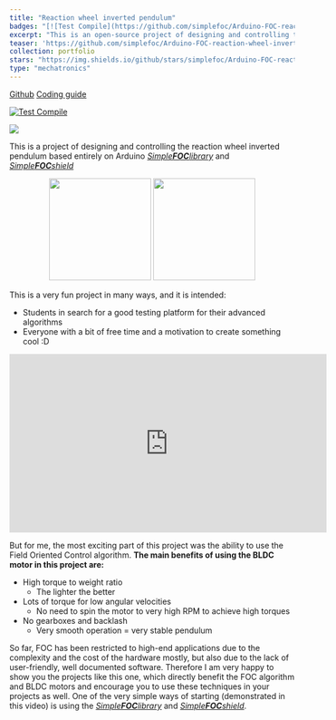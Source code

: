 ```yaml
---
title: "Reaction wheel inverted pendulum"
badges: "[![Test Compile](https://github.com/simplefoc/Arduino-FOC-reaction-wheel-inverted-pendulum/actions/workflows/c-cpp.yml/badge.svg)](https://github.com/simplefoc/Arduino-FOC-reaction-wheel-inverted-pendulum/actions/workflows/c-cpp.yml)"
excerpt: "This is an open-source project of designing and controlling the reaction wheel inverted pendulum based entirely on Arduino <i>Simple<b>FOC</b>library</i> and <i>Simple<b>FOC</b>shield</i>."
teaser: 'https://github.com/simplefoc/Arduino-FOC-reaction-wheel-inverted-pendulum/raw/master/images/swing-up.gif'
collection: portfolio
stars: "https://img.shields.io/github/stars/simplefoc/Arduino-FOC-reaction-wheel-inverted-pendulum?style=social"
type: "mechatronics"
---
```



<a href="https://github.com/simplefoc/Arduino-FOC-reaction-wheel-inverted-pendulum"> <i class="fab fa-github"></i> Github</a>
<a href="https://docs.simplefoc.com/simplefoc_pendulum"> <i class="fa fa-code"></i> Coding guide</a>


[![Test Compile](https://github.com/simplefoc/Arduino-FOC-reaction-wheel-inverted-pendulum/actions/workflows/c-cpp.yml/badge.svg)](https://github.com/simplefoc/Arduino-FOC-reaction-wheel-inverted-pendulum/actions/workflows/c-cpp.yml)

[![](https://github-readme-stats.vercel.app/api/pin/?username=simplefoc&repo=Arduino-FOC-reaction-wheel-inverted-pendulum)](https://github.com/simplefoc/Arduino-FOC-reaction-wheel-inverted-pendulum)

This is a project of designing and controlling the reaction wheel inverted pendulum based entirely on Arduino [*Simple**FOC**library*](/portfolio/1_simplefoclibrary) and [*Simple**FOC**shield*](/portfolio/2_simplefocshield)

<p align="center">
    <img src="https://github.com/simplefoc/Arduino-FOC-reaction-wheel-inverted-pendulum/raw/master/images/swing-up.gif" style="height:180px">
    <img src="https://github.com/simplefoc/Arduino-FOC-reaction-wheel-inverted-pendulum/raw/master/images/stabilization.gif" style="height:180px">
</p>

This is a very fun project in many ways, and it is intended:
- Students in search for a good testing platform for their advanced algorithms
- Everyone with a bit of free time and a motivation to create something cool :D


<iframe width="560" height="315" src="https://www.youtube.com/embed/Ih-izQyXJCI" title="YouTube video player" frameborder="0" allow="accelerometer; autoplay; clipboard-write; encrypted-media; gyroscope; picture-in-picture" allowfullscreen></iframe>


But for me, the most exciting part of this project was the ability to use the Field Oriented Control algorithm. 
**The main benefits of using the BLDC motor in this project are:**
-  High torque to weight ratio
   - The lighter the better
-  Lots of torque for low angular velocities
   - No need to spin the motor to very high RPM to achieve high torques
-  No gearboxes and backlash
   - Very smooth operation = very stable pendulum

So far, FOC has been restricted to high-end applications due to the complexity and the cost of the hardware mostly, but also due to the lack of user-friendly, well documented software. Therefore I am very happy to show you the projects like this one, which directly benefit the FOC algorithm and BLDC motors and encourage you to use these techniques in your projects as well. One of the very simple ways of starting (demonstrated in this video) is using the [*Simple**FOC**library*](/portfolio/1_simplefoclibrary) and [*Simple**FOC**shield*](/portfolio/2_simplefocshield).
